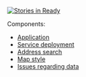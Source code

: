 [![Stories in Ready](https://badge.waffle.io/HSLdevcom/digitransit.png?label=ready&title=Ready)](https://waffle.io/HSLdevcom/digitransit)

Components:

* [Application](https://github.com/HSLdevcom/digitransit-ui)
* [Service deployment](https://github.com/HSLdevcom/digitransit-deploy)
* [Address search](https://github.com/HSLdevcom/digitransit-geocoder)
* [Map style](https://github.com/HSLdevcom/digitransit-map)
* [Issues regarding data](https://github.com/HSLdevcom/digitransit-data)

